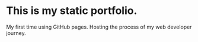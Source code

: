 # This is my static portfolio.

My first time using GitHub pages. Hosting the process of my web developer journey.